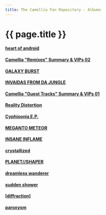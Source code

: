 ```yaml
---
title: The Camellia Fan Repository - Albums
---
```


# {{ page.title }}

#### [heart of android](albums/heart-of-android)

#### [Camellia "Remixes" Summary & VIPs 02](albums/summary02)

#### [GALAXY BURST](albums/galaxy-burst)

#### [INVAIDAS FROM DA JUNGLE](albums/invaids-from-da-jungle)

#### [Camellia "Guest Tracks" Summary & VIPs 01](albums/summary01)

#### [Reality Distortion](albums/reality-distortion)

#### [Cyphisonia E.P.](albums/cyphisonia)

#### [MEGANTO METEOR](albums/meganto-meteor)

#### [INSANE INFLAME](albums/insane-inflame)

#### [crystallized](albums/crystallized)

#### [PLANET//SHAPER](albums/planet-shaper)

#### [dreamless wanderer](albums/dreamless-wanderer)

#### [sudden shower](albums/sudden-shower)

#### [[diffraction]](albums/diffraction)

#### [paroxysm](albums/paroxysm)
